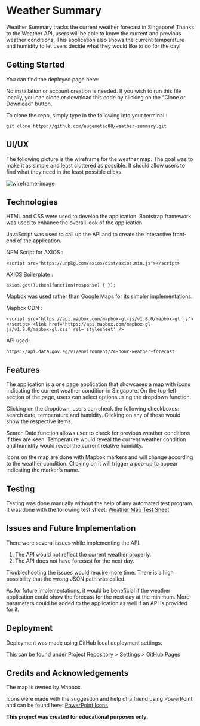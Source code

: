 # Weather Summary

Weather Summary tracks the current weather forecast in Singapore! Thanks to the Weather API, users will be able to know the current and previous weather conditions. This application also shows the current temperature and humidity to let users decide what they would like to do for the day!

## Getting Started

You can find the deployed page here: 

No installation or account creation is needed. If you wish to run this file locally, you can clone or download this code by clicking on the “Clone or Download” button. 

To clone the repo, simply type in the following into your terminal :

`git clone https://github.com/eugeneteo88/weather-summary.git`

## UI/UX

The following picture is the wireframe for the weather map. The goal was to make it as simple and least cluttered as possible. It should allow users to find what they need in the least possible clicks.

![wireframe-image](https://github.com/eugeneteo88/weather-summary/tree/master/wireframes/weather-summary-wireframe.png)

## Technologies

HTML and CSS were used to develop the application. Bootstrap framework was used to enhance the overall look of the application. 

JavaScript was used to call up the API and to create the interactive front-end of the application.

NPM Script for AXIOS :

`<script src="https://unpkg.com/axios/dist/axios.min.js"></script>` 

AXIOS Boilerplate :

`axios.get().then(function(response) { });`

Mapbox was used rather than Google Maps for its simpler implementations. 

Mapbox CDN :

`<script src='https://api.mapbox.com/mapbox-gl-js/v1.8.0/mapbox-gl.js'></script> <link href='https://api.mapbox.com/mapbox-gl-js/v1.8.0/mapbox-gl.css' rel='stylesheet' />`

API used: 

`https://api.data.gov.sg/v1/environment/24-hour-weather-forecast`

## Features

The application is a one page application that showcases a map with icons indicating the current weather condition in Singapore. On the top-left section of the page, users can select options using the dropdown function. 

Clicking on the dropdown, users can check the following checkboxes: search date, temperature and humidity. Clicking on any of these would show the respective items. 

Search Date function allows user to check for previous weather conditions if they are keen. Temperature would reveal the current weather condition and humidity would reveal the current relative humidity. 

Icons on the map are done with Mapbox markers and will change according to the weather condition. Clicking on it will trigger a pop-up to appear indicating the marker's name. 

## Testing

Testing was done manually without the help of any automated test program. It was done with the following test sheet: [Weather Map Test Sheet](https://github.com/eugeneteo88/weather-summary/tree/master/wireframes/Testing-Sheet-Weather-Summary.docx)

## Issues and Future Implementation

There were several issues while implementing the API.

1. The API would not reflect the current weather properly. 
2. The API does not have forecast for the next day. 

Troubleshooting the issues would require more time. There is a high possibility that the wrong JSON path was called. 

As for future implementations, it would be beneficial if the weather application could show the forecast for the next day at the minimum. More parameters could be added to the application as well if an API is provided for it. 

## Deployment

Deployment was made using GitHub local deployment settings. 

This can be found under Project Repository > Settings > GitHub Pages

## Credits and Acknowledgements

The map is owned by Mapbox. 

Icons were made with the suggestion and help of a friend using PowerPoint and can be found here: [PowerPoint Icons](https://github.com/eugeneteo88/weather-summary/tree/master/wireframes/Weather-summary-icons.pptx)

**This project was created for educational purposes only.**
